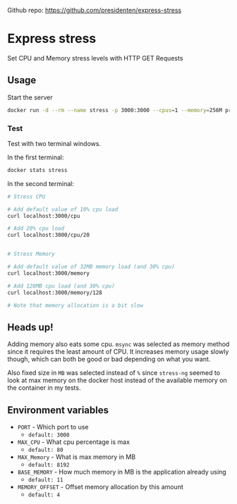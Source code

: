 Github repo: https://github.com/presidenten/express-stress

Express stress
==============

Set CPU and Memory stress levels with HTTP GET Requests


Usage
-----

Start the server
```bash
docker run -d --rm --name stress -p 3000:3000 --cpus=1 --memory=256M presidenten/express-stress
```

### Test ###
Test with two terminal windows.

In the first terminal:
```bash
docker stats stress
```

In the second terminal:
```bash
# Stress CPU

# Add default value of 10% cpu load
curl localhost:3000/cpu

# Add 20% cpu load
curl localhost:3000/cpu/20


# Stress Memory

# Add default value of 32MB memory load (and 30% cpu)
curl localhost:3000/memory

# Add 128MB cpu load (and 30% cpu)
curl localhost:3000/memory/128

# Note that memory allocation is a bit slow
```

Heads up!
---------
Adding memory also eats some cpu. `msync` was selected as memory method since it requires the least amount of CPU. It increases memory usage slowly though, which can both be good or bad depending on what you want.

Also fixed size in `MB` was selected instead of `%` since `stress-ng` seemed to look at max memory on the docker host instead of the available memory on the container in my tests.

Environment variables
---------------------

- `PORT` - Which port to use
  - `default: 3000`
- `MAX_CPU` - What cpu percentage is max
  - `default: 80`
- `MAX_Memory` - What is max memory in MB
  - `default: 8192`
- `BASE_MEMORY` - How much memory in MB is the application already using
  - `default: 11`
- `MEMORY_OFFSET` - Offset memory allocation by this amount
  - `default: 4`
